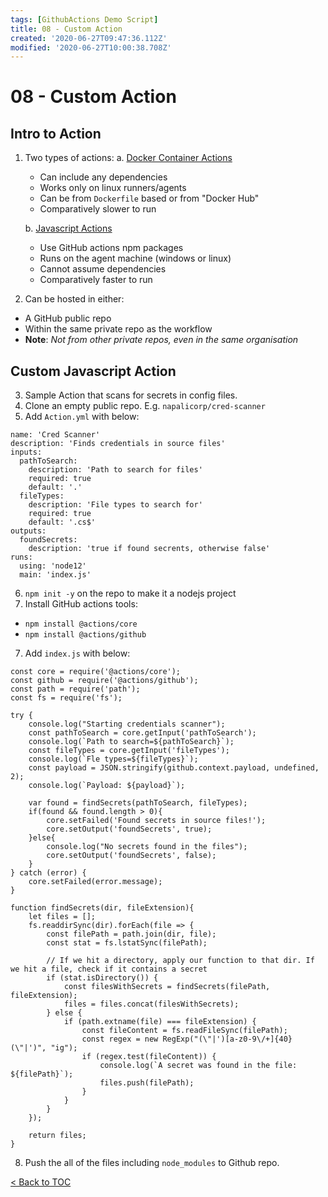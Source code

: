 ```yaml
---
tags: [GithubActions Demo Script]
title: 08 - Custom Action
created: '2020-06-27T09:47:36.112Z'
modified: '2020-06-27T10:00:38.708Z'
---
```


# 08 - Custom Action

## Intro to Action
1. Two types of actions:
  a. [Docker Container Actions](https://help.github.com/en/actions/creating-actions/creating-a-docker-container-action)
    - Can include any dependencies
    - Works only on linux runners/agents  
    - Can be from `Dockerfile` based or from "Docker Hub"
    - Comparatively slower to run

    b. [Javascript Actions](https://help.github.com/en/actions/creating-actions/creating-a-javascript-action)  
      - Use GitHub actions npm packages
      - Runs on the agent machine (windows or linux)
      - Cannot assume dependencies
      - Comparatively faster to run
2. Can be hosted in either:
  - A GitHub public repo
  - Within the same private repo as the workflow
  - **Note**: _Not from other private repos, even in the same organisation_

## Custom Javascript Action
3. Sample Action that scans for secrets in config files.
4. Clone an empty public repo. E.g. `napalicorp/cred-scanner`
5. Add `Action.yml` with below:
```
name: 'Cred Scanner'
description: 'Finds credentials in source files'
inputs:
  pathToSearch:
    description: 'Path to search for files'
    required: true
    default: '.'
  fileTypes:
    description: 'File types to search for'
    required: true
    default: '.cs$'
outputs:
  foundSecrets:
    description: 'true if found secrents, otherwise false'
runs:
  using: 'node12'
  main: 'index.js'
```
6. `npm init -y` on the repo to make it a nodejs project
7. Install GitHub actions tools:
  - `npm install @actions/core`
  - `npm install @actions/github`
7. Add `index.js` with below:
```
const core = require('@actions/core');
const github = require('@actions/github');
const path = require('path');
const fs = require('fs');

try {
    console.log("Starting credentials scanner");
    const pathToSearch = core.getInput('pathToSearch');
    console.log(`Path to search=${pathToSearch}`);
    const fileTypes = core.getInput('fileTypes');
    console.log(`Fle types=${fileTypes}`);
    const payload = JSON.stringify(github.context.payload, undefined, 2);
    console.log(`Payload: ${payload}`);

    var found = findSecrets(pathToSearch, fileTypes);
    if(found && found.length > 0){
        core.setFailed('Found secrets in source files!');
        core.setOutput('foundSecrets', true);
    }else{
        console.log("No secrets found in the files");
        core.setOutput('foundSecrets', false);
    }
} catch (error) {
    core.setFailed(error.message);
}

function findSecrets(dir, fileExtension){
    let files = [];
    fs.readdirSync(dir).forEach(file => {
        const filePath = path.join(dir, file);
        const stat = fs.lstatSync(filePath);

        // If we hit a directory, apply our function to that dir. If we hit a file, check if it contains a secret
        if (stat.isDirectory()) {
            const filesWithSecrets = findSecrets(filePath, fileExtension);
            files = files.concat(filesWithSecrets);
        } else {
            if (path.extname(file) === fileExtension) {
                const fileContent = fs.readFileSync(filePath);
                const regex = new RegExp("(\"|')[a-z0-9\/+]{40}(\"|')", "ig");
                if (regex.test(fileContent)) {
                    console.log(`A secret was found in the file: ${filePath}`);
                    files.push(filePath);
                }
            }
        }
    });

    return files;
}
```
8. Push the all of the files including `node_modules` to Github repo.


[< Back to TOC](README.md)